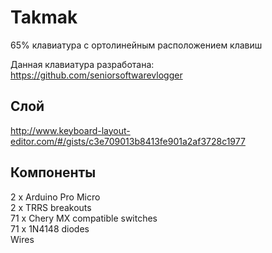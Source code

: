 Takmak
==

65% клавиатура с ортолинейным расположением клавиш

Данная клавиатура разработана: https://github.com/seniorsoftwarevlogger

Слой
--

http://www.keyboard-layout-editor.com/#/gists/c3e709013b8413fe901a2af3728c1977

Компоненты
--

2 x Arduino Pro Micro  
2 x TRRS breakouts  
71 x Chery MX compatible switches  
71 x 1N4148 diodes  
Wires  


